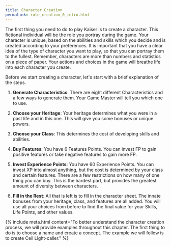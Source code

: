 ```yaml
---
title: Character Creation
permalink: rule_creation_0_intro.html
---
```


The first thing you need to do to play Kaiser is to create a character. This fictional individual will be the role you portray during the game. Your character is unique, based on the abilities and skills which you decide and is created according to your preferences. It is important that you have a clear idea of the type of character you want to play, so that you can portray them to the fullest. Remember, characters are more than numbers and statistics on a piece of paper. Your actions and choices in the game will breathe life into each character you create.

Before we start creating a character, let's start with a brief explanation of the steps.

1. **Generate Characteristics**: There are eight different Characteristics and a few ways to generate them. Your Game Master will tell you which one to use.

2. **Choose your Heritage**: Your heritage determines what you were in a past life and in this one. This will give you some bonuses or unique powers.

3. **Choose your Class**: This determines the cost of developing skills and abilities.

4. **Buy Features**: You have 6 Features Points. You can invest FP to gain positive features or take negative features to gain more FP.

5. **Invest Experience Points**: You have 60 Experience Points. You can invest XP into almost anything, but the cost is determined by your class and certain features. There are a few restrictions on how many of one thing you can buy. This is the hardest part, but provides the greatest amount of diversity between characters.

6. **Fill in the Rest**: All that is left is to fill in the character sheet. The innate bonuses from your heritage, class, and features are all added. You will use all your choices from before to find the final value for your Skills, Life Points, and other values.

{% include meta.html content="To better understand the character creation process, we will provide examples throughout this chapter. The first thing to do is to choose a name and create a concept. The example we will follow is to create Ceil Light-caller." %}


